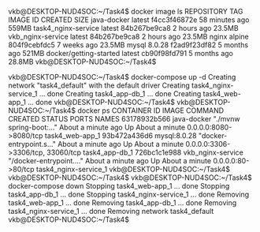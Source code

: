 vkb@DESKTOP-NUD4SOC:~/Task4$ docker image ls
REPOSITORY               TAG       IMAGE ID       CREATED          SIZE
java-docker              latest    f4cc3f46872e   58 minutes ago   559MB
task4_nginx-service      latest    84b267be9ca8   2 hours ago      23.5MB
vkb_nginx-service        latest    84b267be9ca8   2 hours ago      23.5MB
nginx                    alpine    804f9cebfdc5   7 weeks ago      23.5MB
mysql                    8.0.28    f2ad9f23df82   5 months ago     521MB
docker/getting-started   latest    cb90f98fd791   5 months ago     28.8MB
vkb@DESKTOP-NUD4SOC:~/Task4$

vkb@DESKTOP-NUD4SOC:~/Task4$ docker-compose up -d
Creating network "task4_default" with the default driver
Creating task4_nginx-service_1 ... done
Creating task4_app-db_1        ... done
Creating task4_web-app_1       ... done
vkb@DESKTOP-NUD4SOC:~/Task4$
vkb@DESKTOP-NUD4SOC:~/Task4$ docker ps
CONTAINER ID   IMAGE               COMMAND                  CREATED              STATUS              PORTS                               NAMES
63178932b566   java-docker         "./mvnw spring-boot:…"   About a minute ago   Up About a minute   0.0.0.0:8080->8080/tcp              task4_web-app_1
93b472a436d6   mysql:8.0.28        "docker-entrypoint.s…"   About a minute ago   Up About a minute   0.0.0.0:3306->3306/tcp, 33060/tcp   task4_app-db_1
726bc1c1e988   vkb_nginx-service   "/docker-entrypoint.…"   About a minute ago   Up About a minute   0.0.0.0:80->80/tcp                  task4_nginx-service_1
vkb@DESKTOP-NUD4SOC:~/Task4$
vkb@DESKTOP-NUD4SOC:~/Task4$
vkb@DESKTOP-NUD4SOC:~/Task4$ docker-compose down
Stopping task4_web-app_1       ... done
Stopping task4_app-db_1        ... done
Stopping task4_nginx-service_1 ... done
Removing task4_web-app_1       ... done
Removing task4_app-db_1        ... done
Removing task4_nginx-service_1 ... done
Removing network task4_default
vkb@DESKTOP-NUD4SOC:~/Task4$
